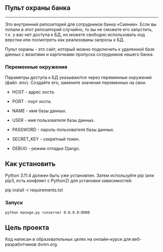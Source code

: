 ## Пульт охраны банка
____
Это внутренний репозиторий для сотрудников банка «Сияние». 
Если вы попали в этот репозиторий случайно, то вы не сможете
его запустить, т.к. у вас нет доступа к БД, но можете 
свободно использовать код верстки или посмотреть 
как реализованы запросы к БД.

Пульт охраны - это сайт, который можно подключить 
к удаленной базе данных с визитами и карточками 
пропуска сотрудников нашего банка.

### Переменные окружения
Параметры доступа к БД указываются через переменные 
окружения (файл .env). Создайте его,
замените значения переменных на свои.

* HOST - адрес хоста.

* PORT - порт хоста.

* NAME - имя базы данных.

* USER - имя пользователя базы данных.

* PASSWORD - пароль пользователя базы данных.

* SECRET_KEY - секретный токен.

* DEBUG - режим отладки Django.

## Как установить

Python 3.11.4 должен быть уже установлен. Затем используйте pip 
(или pip3, есть конфликт с Python2) для установки зависимостей:

pip install -r requirements.txt

### Запуск
`````
python manage.py runserver 0.0.0.0:8000
`````
## Цель проекта

Код написан в образовательных целях на онлайн-курсе для веб-разработчиков dvmn.org.